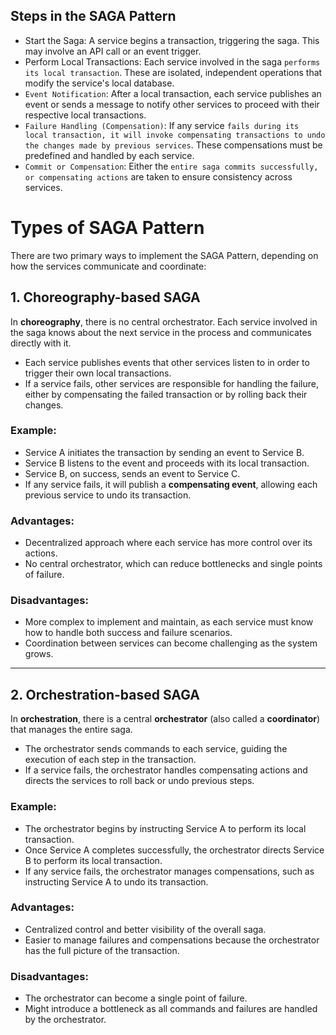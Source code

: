 ## Steps in the SAGA Pattern

- Start the Saga: A service begins a transaction, triggering the saga. This may involve an API call or an event trigger.
- Perform Local Transactions: Each service involved in the saga `performs its local transaction`. These are isolated, independent operations that modify the service's local database.
- `Event Notification`: After a local transaction, each service publishes an event or sends a message to notify other services to proceed with their respective local transactions.
- `Failure Handling (Compensation)`: If any service `fails during its local transaction, it will invoke compensating transactions to undo the changes made by previous services`. These compensations must be predefined and handled by each service.
- `Commit or Compensation`: Either the `entire saga commits successfully, or compensating actions` are taken to ensure consistency across services.

# Types of SAGA Pattern

There are two primary ways to implement the SAGA Pattern, depending on how the services communicate and coordinate:

## 1. Choreography-based SAGA

In **choreography**, there is no central orchestrator. Each service involved in the saga knows about the next service in the process and communicates directly with it.

- Each service publishes events that other services listen to in order to trigger their own local transactions.
- If a service fails, other services are responsible for handling the failure, either by compensating the failed transaction or by rolling back their changes.

### Example:

- Service A initiates the transaction by sending an event to Service B.
- Service B listens to the event and proceeds with its local transaction.
- Service B, on success, sends an event to Service C.
- If any service fails, it will publish a **compensating event**, allowing each previous service to undo its transaction.

### Advantages:

- Decentralized approach where each service has more control over its actions.
- No central orchestrator, which can reduce bottlenecks and single points of failure.

### Disadvantages:

- More complex to implement and maintain, as each service must know how to handle both success and failure scenarios.
- Coordination between services can become challenging as the system grows.

---

## 2. Orchestration-based SAGA

In **orchestration**, there is a central **orchestrator** (also called a **coordinator**) that manages the entire saga.

- The orchestrator sends commands to each service, guiding the execution of each step in the transaction.
- If a service fails, the orchestrator handles compensating actions and directs the services to roll back or undo previous steps.

### Example:

- The orchestrator begins by instructing Service A to perform its local transaction.
- Once Service A completes successfully, the orchestrator directs Service B to perform its local transaction.
- If any service fails, the orchestrator manages compensations, such as instructing Service A to undo its transaction.

### Advantages:

- Centralized control and better visibility of the overall saga.
- Easier to manage failures and compensations because the orchestrator has the full picture of the transaction.

### Disadvantages:

- The orchestrator can become a single point of failure.
- Might introduce a bottleneck as all commands and failures are handled by the orchestrator.
